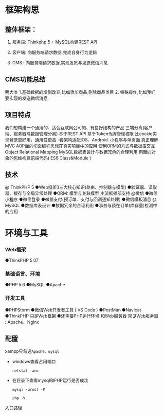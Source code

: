 # 框架构思

## 整体框架：

1. 服务端:
   Thinkphp 5 + MySQL构建REST API

2. 客户端:
   向服务端请求数据,完成自身行为逻辑

3. CMS :
向服务端请求数据,实现发货与发送微信消息

## CMS功能总结

两大类
1.基础数据的增删改查,比如添加商品,删除商品类目
2.
特殊操作,比如我们要实现的发送微信消息

## 项目特点

我们想构建一个通用的、适合互联网公司的、有良好结构的产品
三端分离(客户端、服务器与数据管理分离)
基于REST API
基于Token令牌管理权限
比cookie实现登录更好用，通用性更高
-套架构适配iOS、Android. 小程序与单页面
真正理解MVC
AOP面向切面编程思想在真实项目中的应用
使用ORM的方式与数据库交互
Object Relational Mapping
MySQL数据表设计与数据冗余的合理利用
用面向对象的思维构建前端代码( ES6 Class&Module )

## 技术

@ ThinkPHP 5
●Web框架3三大核心知识(路由、控制器与模型)
●验证器、读取器、缓存与全局异常处理
●ORM: 模型与关联模型
主流框架部支持
@微信
●微信小程序
●微信登录
●微信支付(预订单、支付与回调通知处理)
●微信模板消息
@ MySQL
●数据库表设计
●数据冗余的合理利用
●事务与锁在订单(库存量)检测中的应用

# 环境与工具

### Web框架

●ThinkPHP 5.07

### 基础语言、环境

●PHP 5.6
●MySQL
●Apache

### 开发工具

●PHPStorm
●微信Web开发者工具 ( VS Code )
●PostMan
●Navicat
●ThinkPHP 只是Web框架
●还需要PHP运行环境
和Web服务器
常见Web服务器 : Apache、Nginx

## 配置

xampp只勾选`Apache、mysql`

- windows查看占用端口

  `netstat -ano`

  

- 在目录下查看mysql和PHP运行是否成功

  `mysql -uroot -P`

  `php -V`

 入口路径